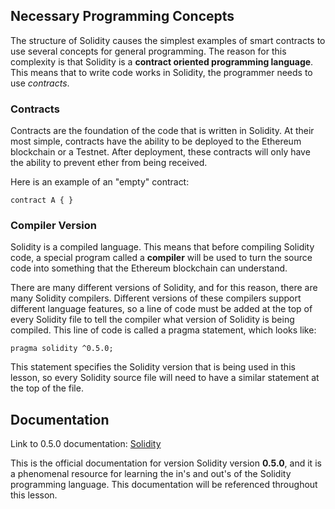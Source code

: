 ## Necessary Programming Concepts
The structure of Solidity causes the simplest examples of smart contracts to use several concepts for general programming. The reason for this complexity is that Solidity is a **contract oriented programming language**. This means that to write code works in Solidity, the programmer needs to use *contracts*. 

### Contracts
Contracts are the foundation of the code that is written in Solidity. At their most simple, contracts have the ability to be deployed to the Ethereum blockchain or a Testnet. After deployment, these contracts will only have the ability to prevent ether from being received.

Here is an example of an "empty" contract:

```
contract A { }
```

### Compiler Version
Solidity is a compiled language. This means that before compiling Solidity code, a special program called a **compiler** will be used to turn the source code into something that the Ethereum blockchain can understand. 

There are many different versions of Solidity, and for this reason, there are many Solidity compilers. Different versions of these compilers support different language features, so a line of code must be added at the top of every Solidity file to tell the compiler what version of Solidity is being compiled. This line of code is called a pragma statement, which looks like:

```
pragma solidity ^0.5.0;
```

This statement specifies the Solidity version that is being used in this lesson, so every Solidity source file will need to have a similar statement at the top of the file.

## Documentation
Link to 0.5.0 documentation: [Solidity](https://solidity.readthedocs.io/en/v0.5.0/contracts.html)

This is the official documentation for version Solidity version **0.5.0**, and it is a phenomenal resource for learning the in's and out's of the Solidity programming language. This documentation will be referenced throughout this lesson. 